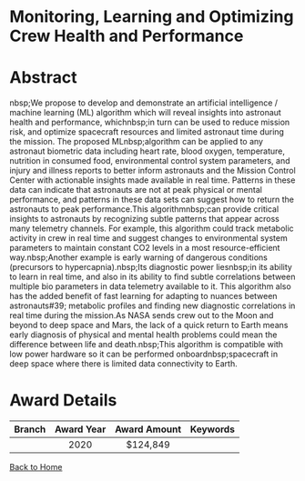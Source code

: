 
Monitoring, Learning and Optimizing Crew Health and Performance
===============================================================

# Abstract


nbsp;We propose to develop and demonstrate an artificial intelligence / machine learning (ML) algorithm which will reveal insights into astronaut health and performance, whichnbsp;in turn can be used to reduce mission risk, and optimize spacecraft resources and limited astronaut time during the mission. The proposed MLnbsp;algorithm can be applied to any astronaut biometric data including heart rate, blood oxygen, temperature, nutrition in consumed food, environmental control system parameters, and injury and illness reports to better inform astronauts and the Mission Control Center with actionable insights made available in real time. Patterns in these data can indicate that astronauts are not at peak physical or mental performance, and patterns in these data sets can suggest how to return the astronauts to peak performance.This algorithmnbsp;can provide critical insights to astronauts by recognizing subtle patterns that appear across many telemetry channels. For example, this algorithm could track metabolic activity in crew in real time and suggest changes to environmental system parameters to maintain constant CO2 levels in a most resource-efficient way.nbsp;Another example is early warning of dangerous conditions (precursors to hypercapnia).nbsp;Its diagnostic power liesnbsp;in its ability to learn in real time, and also in its ability to find subtle correlations between multiple bio parameters in data telemetry available to it. This algorithm also has the added benefit of fast learning for adapting to nuances between astronauts#39; metabolic profiles and finding new diagnostic correlations in real time during the mission.As NASA sends crew out to the Moon and beyond to deep space and Mars, the lack of a quick return to Earth means early diagnosis of physical and mental health problems could mean the difference between life and death.nbsp;This algorithm is compatible with low power hardware so it can be performed onboardnbsp;spacecraft in deep space where there is limited data connectivity to Earth.  

# Award Details

|Branch|Award Year|Award Amount|Keywords|
| :---: | :---: | :---: | :---: |
||2020|$124,849||
  
  


[Back to Home](https://github.com/chrischow/dod_sbir_awards/Reports/CC/#684)